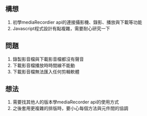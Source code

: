 ## 構想
1. 初學mediaRecordier api的連接攝影機、錄影、播放與下載等功能
1. Javascript程式設計有點複雜，需要耐心研究一下

## 問題
1. 錄製影音檔與下載影音檔都沒有聲音
1. 下載影音檔播放時時間線不能動
1. 下載影音檔無法匯入任何剪輯軟體

## 想法
1. 需要找其他人的版本學mediaRecorder api的使用方式
1. 之後套用更複雜的排版時，要小心每個方法與元件間的協調